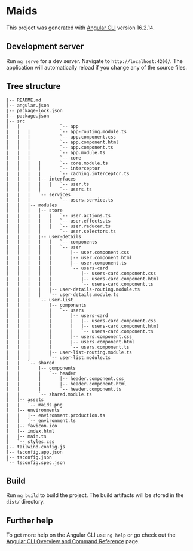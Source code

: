 # Maids

This project was generated with [Angular CLI](https://github.com/angular/angular-cli) version 16.2.14.

## Development server

Run `ng serve` for a dev server. Navigate to `http://localhost:4200/`. The application will automatically reload if you change any of the source files.

## Tree structure

```shell
|-- README.md
|-- angular.json
|-- package-lock.json
|-- package.json
|-- src
|   |               `-- app
|   |   |           `-- app-routing.module.ts
|   |   |           `-- app.component.css
|   |   |           `-- app.component.html
|   |   |           `-- app.component.ts
|   |   |           `-- app.module.ts
|   |   |           `-- core
|   |   |   |       `-- core.module.ts
|   |   |   |       `-- interceptor
|   |   |   |       `-- caching.interceptor.ts
|   |   |   |-- interfaces
|   |   |   |   |   `-- user.ts
|   |   |   |       `-- users.ts
|   |   |   `-- services
|   |   |           `-- users.service.ts
|   |   |-- modules
|   |   |   |-- store
|   |   |   |   |   `-- user.actions.ts
|   |   |   |   |   `-- user.effects.ts
|   |   |   |   |   `-- user.reducer.ts
|   |   |   |       `-- user.selectors.ts
|   |   |   |-- user-details
|   |   |   |   |   `-- components
|   |   |   |   |   `-- user
|   |   |   |   |       |-- user.component.css
|   |   |   |   |       |-- user.component.html
|   |   |   |   |       |-- user.component.ts
|   |   |   |   |       `-- users-card
|   |   |   |   |           |-- users-card.component.css
|   |   |   |   |           |-- users-card.component.html
|   |   |   |   |           `-- users-card.component.ts
|   |   |   |   |-- user-details-routing.module.ts
|   |   |   |   `-- user-details.module.ts
|   |   |   `-- user-list
|   |   |       |-- components
|   |   |       |   `-- users
|   |   |       |       |-- users-card
|   |   |       |       |   |-- users-card.component.css
|   |   |       |       |   |-- users-card.component.html
|   |   |       |       |   `-- users-card.component.ts
|   |   |       |       |-- users.component.css
|   |   |       |       |-- users.component.html
|   |   |       |       `-- users.component.ts
|   |   |       |-- user-list-routing.module.ts
|   |   |       `-- user-list.module.ts
|   |   `-- shared
|   |       |-- components
|   |       |   `-- header
|   |       |       |-- header.component.css
|   |       |       |-- header.component.html
|   |       |       `-- header.component.ts
|   |       `-- shared.module.ts
|   |-- assets
|   |   `-- maids.png
|   |-- environments
|   |   |-- environment.production.ts
|   |   `-- environment.ts
|   |-- favicon.ico
|   |-- index.html
|   |-- main.ts
|   `-- styles.css
|-- tailwind.config.js
|-- tsconfig.app.json
|-- tsconfig.json
`-- tsconfig.spec.json
```

## Build

Run `ng build` to build the project. The build artifacts will be stored in the `dist/` directory.

## Further help

To get more help on the Angular CLI use `ng help` or go check out the [Angular CLI Overview and Command Reference](https://angular.io/cli) page.
